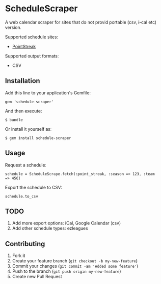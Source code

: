 # ScheduleScraper

A web calendar scraper for sites that do not provid portable (csv, i-cal etc) version.

Supported schedule sites:

* [PointStreak](http://pointstreak.com)

Supported output formats:

* CSV

## Installation

Add this line to your application's Gemfile:

    gem 'schedule-scraper'

And then execute:

    $ bundle

Or install it yourself as:

    $ gem install schedule-scraper

## Usage

Request a schedule:

    schedule = ScheduleScrape.fetch(:point_streak, :season => 123, :team => 456)

Export the schedule to CSV:

    schedule.to_csv

## TODO

1. Add more export options: iCal, Google Calendar (csv)
2. Add other schedule types: ezleagues

## Contributing

1. Fork it
2. Create your feature branch (`git checkout -b my-new-feature`)
3. Commit your changes (`git commit -am 'Added some feature'`)
4. Push to the branch (`git push origin my-new-feature`)
5. Create new Pull Request
